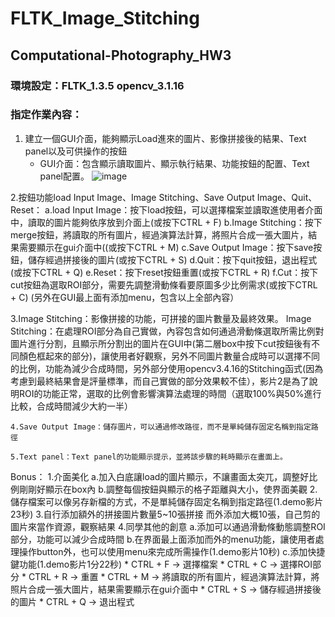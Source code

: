# FLTK_Image_Stitching
## Computational-Photography_HW3
### 環境設定：FLTK_1.3.5 opencv_3.1.16
### 指定作業內容：
1. 建立一個GUI介面，能夠顯示Load進來的圖片、影像拼接後的結果、Text panel以及可供操作的按鈕
	* GUI介面：包含顯示讀取圖片、顯示執行結果、功能按鈕的配置、Text panel配置。
![image](https://user-images.githubusercontent.com/72666141/146067330-2a6c44c5-90c2-4ba4-8756-0cb35ec16057.png)

2.按鈕功能load Input Image、Image Stitching、Save Output Image、Quit、Reset：
	a.load Input Image：按下load按鈕，可以選擇檔案並讀取進使用者介面中，讀取的圖片能夠依序放到介面上(或按下CTRL + F)
	b.Image Stitching：按下merge按鈕，將讀取的所有圖片，經過演算法計算，將照片合成一張大圖片，結果需要顯示在gui介面中((或按下CTRL + M)
	c.Save Output Image：按下save按鈕，儲存經過拼接後的圖片(或按下CTRL + S)
	d.Quit：按下quit按鈕，退出程式(或按下CTRL + Q)
	e.Reset：按下reset按鈕重置(或按下CTRL + R)
	f.Cut：按下cut按鈕為選取ROI部分，需要先調整滑動條看要原圖多少比例需求(或按下CTRL + C)
	(另外在GUI最上面有添加menu，包含以上全部內容）

3.Image Stitching：影像拼接的功能，可拼接的圖片數量及最終效果。
	Image Stitching：在處理ROI部分為自己實做，內容包含如何通過滑動條選取所需比例對圖片進行分割，且顯示所分割出的圖片在GUI中(第二層box中按下cut按鈕後有不同顏色框起來的部分)，讓使用者好觀察，另外不同圖片數量合成時可以選擇不同的比例，功能為減少合成時間，另外部分使用opencv3.4.16的Stitching函式(因為考慮到最終結果會是評量標準，而自己實做的部分效果較不佳），影片2是為了說明ROI的功能正常，選取的比例會影響演算法處理的時間（選取100%與50%進行比較，合成時間減少大約一半）

	4.Save Output Image：儲存圖片，可以通過修改路徑，而不是單純儲存固定名稱到指定路徑

	5.Text panel：Text panel的功能顯示提示，並將該步驟的耗時顯示在畫面上。

Bonus：
	1.介面美化
		a.加入白底讓load的圖片顯示，不讓畫面太突兀，調整好比例剛剛好顯示在box內
		b.調整每個按鈕與顯示的格子距離與大小，使界面美觀
	2.儲存檔案可以像另存新檔的方式，不是單純儲存固定名稱到指定路徑(1.demo影片23秒)
	3.自行添加額外的拼接圖片數量5~10張拼接
		而外添加大概10張，自己剪的圖片來當作資源，觀察結果
	4.同學其他的創意
		a.添加可以通過滑動條動態調整ROI部分，功能可以減少合成時間
		b.在界面最上面添加而外的menu功能，讓使用者處理操作button外，也可以使用menu來完成所需操作(1.demo影片10秒)
		c.添加快捷鍵功能(1.demo影片1分22秒)
			* CTRL + F -> 選擇檔案
			* CTRL + C -> 選擇ROI部分
			* CTRL + R -> 重置
			* CTRL + M -> 將讀取的所有圖片，經過演算法計算，將照片合成一張大圖片，結果需要顯示在gui介面中
			* CTRL + S -> 儲存經過拼接後的圖片
			* CTRL + Q -> 退出程式

